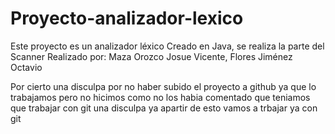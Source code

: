 # Proyecto-analizador-lexico
Este proyecto es un analizador léxico
Creado en Java, se realiza la parte del Scanner
Realizado por:
Maza Orozco Josue Vicente, 
Flores Jiménez Octavio


Por cierto una disculpa por no haber subido el proyecto a github ya que lo trabajamos pero no hicimos como no los habia comentado que teniamos que trabajar con git una disculpa ya apartir de esto vamos a trbajar ya con git
